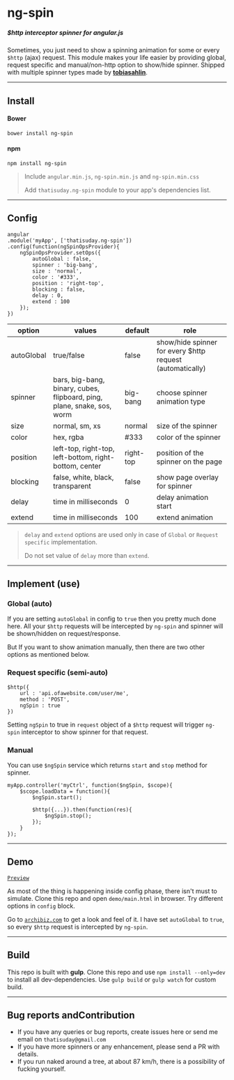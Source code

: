 # ng-spin
##### $http interceptor spinner for angular.js

Sometimes, you just need to show a spinning animation for some or every `$http` (ajax) request. This module makes your life easier by providing global, request specific and manual/non-http option to show/hide spinner. Shipped with multiple spinner types made by **[tobiasahlin](http://tobiasahlin.com/spinkit/)**.

***

## Install


#### Bower
```
bower install ng-spin
```

#### npm
```
npm install ng-spin
```

> Include `angular.min.js`, `ng-spin.min.js` and `ng-spin.min.css`
>
> Add `thatisuday.ng-spin` module to your app's dependencies list.

***

## Config

```
angular
.module('myApp', ['thatisuday.ng-spin'])
.config(function(ngSpinOpsProvider){
	ngSpinOpsProvider.setOps({
		autoGlobal : false,
		spinner : 'big-bang',
		size : 'normal',
		color : '#333',
		position : 'right-top',
		blocking : false,
		delay : 0,
		extend : 100
	});
})
```

| option | values | default | role | 
| ------ | ------ | ------- | ---- |
| autoGlobal | true/false | false | show/hide spinner for every $http request (automatically) |
| spinner | bars, big-bang, binary, cubes, flipboard, ping, plane, snake, sos, worm | big-bang | choose spinner animation type |
| size | normal, sm, xs | normal | size of the spinner |
| color | hex, rgba | #333 | color of the spinner |
| position | left-top, right-top, left-bottom, right-bottom, center | right-top | position of the spinner on the page |
| blocking | false, white, black, transparent | false | show page overlay for spinner |
| delay | time in milliseconds | 0 | delay animation start |
| extend | time in milliseconds | 100 | extend animation |

> `delay` and `extend` options are used only in case of `Global` or `Request specific` implementation.
>
> Do not set value of `delay` more than `extend`.

***

## Implement (use)

### Global (auto)
If you are setting `autoGlobal` in config to `true` then you pretty much done here. All your `$http` requests will be intercepted by `ng-spin` and spinner will be shown/hidden on request/response.

But If you want to show animation manually, then there are two other options as mentioned below.

### Request specific (semi-auto)

```
$http({
	url : 'api.ofawebsite.com/user/me',
	method : 'POST',
	ngSpin : true
})
```

Setting `ngSpin` to true in `request` object of a `$http` request will trigger `ng-spin` interceptor to show spinner for that request.

### Manual

You can use `$ngSpin` service which returns `start` and `stop` method for spinner.

```
myApp.controller('myCtrl', function($ngSpin, $scope){
	$scope.loadData = function(){
		$ngSpin.start();

		$http({...}).then(function(res){
			$ngSpin.stop();
		});
	}
});
```

***

## Demo

[`Preview`](https://rawgit.com/thatisuday/ng-spin/master/demo/main.html)

As most of the thing is happening inside config phase, there isn't must to simulate. Clone this repo and open `demo/main.html` in browser. Try different options in `config` block.

Go to [`archibiz.com`](https://www.archibiz.com) to get a look and feel of it. I have set `autoGlobal` to `true`, so every `$http` request is intercepted by `ng-spin`. 

***

## Build

This repo is built with **gulp**. Clone this repo and use `npm install --only=dev` to install all dev-dependencies. Use `gulp build` or `gulp watch` for custom build.

***

## Bug reports andContribution

- If you have any queries or bug reports, create issues here or send me email on `thatisuday@gmail.com`
- If you have more spinners or any enhancement, please send a PR with details.
- If you run naked around a tree, at about 87 km/h, there is a possibility of fucking yourself.
